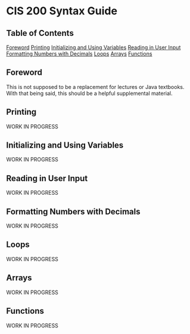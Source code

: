# CIS 200 Syntax Guide

## Table of Contents
[Foreword](#Foreword)
[Printing](#Printing)
[Initializing and Using Variables](#Initializing-and-Using-Variables)
[Reading in User Input](#Reading-in-User-Input)
[Formatting Numbers with Decimals](#Formatting-Numbers-with-Decimals)
[Loops](#Loops)
[Arrays](#Arrays)
[Functions](#Functions)

## Foreword
This is not supposed to be a replacement for lectures or Java textbooks. With that being said, this should be a helpful supplemental material. 

## Printing
WORK IN PROGRESS

## Initializing and Using Variables
WORK IN PROGRESS

## Reading in User Input
WORK IN PROGRESS

## Formatting Numbers with Decimals
WORK IN PROGRESS

## Loops
WORK IN PROGRESS

## Arrays
WORK IN PROGRESS

## Functions
WORK IN PROGRESS